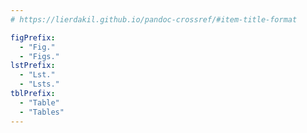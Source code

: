 ```yaml
---
# https://lierdakil.github.io/pandoc-crossref/#item-title-format

figPrefix:
  - "Fig."
  - "Figs."
lstPrefix:
  - "Lst."
  - "Lsts."
tblPrefix:
  - "Table"
  - "Tables"
---
```

